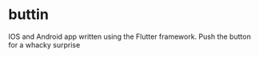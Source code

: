 # buttin

IOS and Android app written using the Flutter framework.  Push the button for a whacky surprise 

